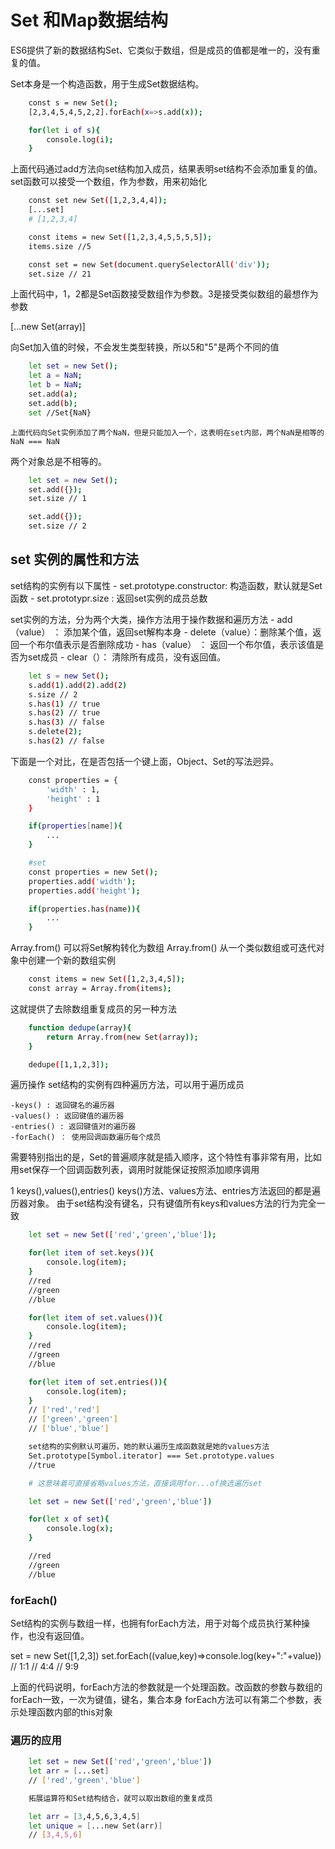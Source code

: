 # Set 和Map数据结构

ES6提供了新的数据结构Set、它类似于数组，但是成员的值都是唯一的，没有重复的值。

Set本身是一个构造函数，用于生成Set数据结构。

```bash
    const s = new Set();
    [2,3,4,5,4,5,2,2].forEach(x=>s.add(x));

    for(let i of s){
        console.log(i);
    }
```
上面代码通过add方法向set结构加入成员，结果表明set结构不会添加重复的值。
set函数可以接受一个数组，作为参数，用来初始化

```bash
    const set new Set([1,2,3,4,4]);
    [...set]
    # [1,2,3,4]

    const items = new Set([1,2,3,4,5,5,5,5]);
    items.size //5

    const set = new Set(document.querySelectorAll('div'));
    set.size // 21
```

上面代码中，1，2都是Set函数接受数组作为参数。3是接受类似数组的最想作为参数

<!-- 去除数组重复成员 -->
[...new Set(array)]

向Set加入值的时候，不会发生类型转换，所以5和"5"是两个不同的值

```bash
    let set = new Set();
    let a = NaN;
    let b = NaN;
    set.add(a);
    set.add(b);
    set //Set{NaN}
```
    上面代码向Set实例添加了两个NaN，但是只能加入一个，这表明在set内部，两个NaN是相等的
    NaN === NaN

两个对象总是不相等的。

```bash
    let set = new Set();
    set.add({});
    set.size // 1

    set.add({});
    set.size // 2
```


## set 实例的属性和方法

set结构的实例有以下属性
    - set.prototype.constructor: 构造函数，默认就是Set函数
    - set.prototypr.size : 返回set实例的成员总数

set实例的方法，分为两个大类，操作方法用于操作数据和遍历方法
    - add（value） ： 添加某个值，返回set解构本身
    - delete（value）：删除某个值，返回一个布尔值表示是否删除成功
    - has（value） ： 返回一个布尔值，表示该值是否为set成员
    - clear（）： 清除所有成员，没有返回值。

```bash
    let s = new Set(); 
    s.add(1).add(2).add(2)
    s.size // 2
    s.has(1) // true
    s.has(2) // true
    s.has(3) // false
    s.delete(2);
    s.has(2) // false
```

下面是一个对比，在是否包括一个键上面，Object、Set的写法迥异。

```bash
    const properties = {
        'width' : 1,
        'height' : 1
    }

    if(properties[name]){
        ...
    }

    #set
    const properties = new Set();
    properties.add('width');
    properties.add('height');

    if(properties.has(name)){
        ...
    }
```

Array.from() 可以将Set解构转化为数组
Array.from() 从一个类似数组或可迭代对象中创建一个新的数组实例

```bash
    const items = new Set([1,2,3,4,5]);
    const array = Array.from(items);
```

这就提供了去除数组重复成员的另一种方法

```bash
    function dedupe(array){
        return Array.from(new Set(array));
    }

    dedupe([1,1,2,3]);
```

遍历操作
    set结构的实例有四种遍历方法，可以用于遍历成员

    -keys() : 返回键名的遍历器
    -values() : 返回键值的遍历器
    -entries() : 返回键值对的遍历器
    -forEach() ： 使用回调函数遍历每个成员

需要特别指出的是，Set的普遍顺序就是插入顺序，这个特性有事非常有用，比如用set保存一个回调函数列表，调用时就能保证按照添加顺序调用

1 keys(),values(),entries()
keys()方法、values方法、entries方法返回的都是遍历器对象。
由于set结构没有键名，只有键值所有keys和values方法的行为完全一致
```bash
    let set = new Set(['red','green','blue']);

    for(let item of set.keys()){
        console.log(item);
    }
    //red 
    //green
    //blue

    for(let item of set.values()){
        console.log(item);
    }
    //red
    //green
    //blue

    for(let item of set.entries()){
        console.log(item);
    }
    // ['red','red']
    // ['green','green']
    // ['blue','blue']

    set结构的实例默认可遍历，她的默认遍历生成函数就是她的values方法
    Set.prototype[Symbol.iterator] === Set.prototype.values
    //true

    # 这意味着可直接省略values方法，直接调用for...of换选遍历set

    let set = new Set(['red','green','blue'])

    for(let x of set){
        console.log(x);
    }

    //red
    //green
    //blue
```

### forEach()
 Set结构的实例与数组一样，也拥有forEach方法，用于对每个成员执行某种操作，也没有返回值。

 set = new Set([1,2,3])
 set.forEach((value,key)=>console.log(key+":"+value))
 // 1:1
 // 4:4
 // 9:9

 上面的代码说明，forEach方法的参数就是一个处理函数。改函数的参数与数组的forEach一致，一次为键值，键名，集合本身
 forEach方法可以有第二个参数，表示处理函数内部的this对象

 ### 遍历的应用
```bash
    let set = new Set(['red','green','blue'])
    let arr = [...set]
    // ['red','green','blue']

    拓展运算符和Set结构结合，就可以取出数组的重复成员

    let arr = [3,4,5,6,3,4,5]
    let unique = [...new Set(arr)]
    // [3,4,5,6]
```

